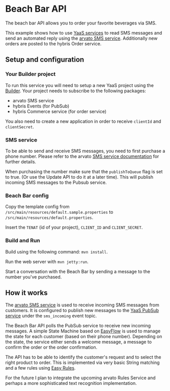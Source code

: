 # Beach Bar API
The beach bar API allows you to order your favorite beverages via SMS.

This example shows how to use [YaaS services](https://www.yaas.io/) to read SMS messages and send an automated reply using the [arvato SMS service](http://devportal.arvatosystems.io/sms/index.html). Additionally new orders are posted to the hybris Order service.

## Setup and configuration

### Your Builder project
To run this service you will need to setup a new YaaS project using the [Builder](https://builder.yaas.io/). Your project needs to subscribe to the following packages:
* arvato SMS service
* hybris Events (for PubSub)
* hybris Commerce service (for order service)

You also need to create a new application in order to receive `clientId` and `clientSecret`.

### SMS service
To be able to send and receive SMS messages, you need to first purchase a phone number. Please refer to the arvato [SMS service documentation](http://devportal.arvatosystems.io/sms/index.html) for further details.

When purchasing the number make sure that the `publishToQueue` flag is set to true. (Or use the Update API to do it at a later time). This will publish incoming SMS messages to the Pubsub service.

### Beach Bar config
Copy the template config from `/src/main/resources/default.sample.properties` to `/src/main/resources/default.properties`.

Insert the `TENAT` (id of your project), `CLIENT_ID` and `CLIENT_SECRET`.

### Build and Run
Build using the following command: `mvn install`.

Run the web server with `mvn jetty:run`.

Start a conversation with the Beach Bar by sending a message to the number you've purchased.

## How it works
The [arvato SMS service](http://devportal.arvatosystems.io/sms/index.html) is used to receive incoming SMS messages from customers. It is configured to publish new messages to the [YaaS PubSub service](https://devportal.yaas.io/services/pubsub/latest/index.html) under the `sms_incoming` event topic. 

The Beach Bar API polls the PubSub service to receive new incoming messages. A simple State Machine based on [EasyFlow](http://datasymphony.com.au/open-source/easyflow) is used to manage the state for each customer (based on their phone number). Depending on the state, the service either sends a welcome message, a message to confirm the order or the order confirmation.

The API has to be able to identify the customer's request and to select the right product to order. This is implemented via very basic String matching and a few rules using [Easy Rules](http://www.easyrules.org/).

For the future I plan to integrate the upcoming arvato Rules Service and perhaps a more sophisticated text recognition implementation.
